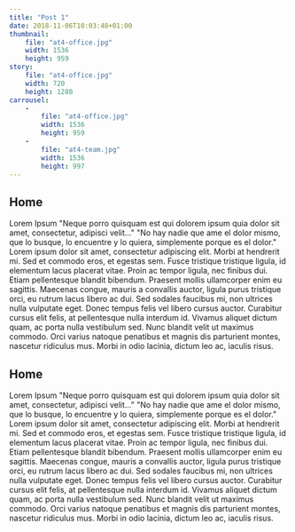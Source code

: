 ```yaml
---
title: "Post 1"
date: 2018-11-06T10:03:48+01:00
thumbnail:
    file: "at4-office.jpg"
    width: 1536
    height: 959
story:
    file: "at4-office.jpg"
    width: 720
    height: 1280
carrousel: 
    -
        file: "at4-office.jpg"
        width: 1536
        height: 959
    -
        file: "at4-team.jpg"
        width: 1536
        height: 997
---
```


## Home

Lorem Ipsum
"Neque porro quisquam est qui dolorem ipsum quia dolor sit amet, consectetur, adipisci velit..."
"No hay nadie que ame el dolor mismo, que lo busque, lo encuentre y lo quiera, simplemente porque es el dolor."
Lorem ipsum dolor sit amet, consectetur adipiscing elit. Morbi at hendrerit mi. Sed et commodo eros, et egestas sem. Fusce tristique tristique ligula, id elementum lacus placerat vitae. Proin ac tempor ligula, nec finibus dui. Etiam pellentesque blandit bibendum. Praesent mollis ullamcorper enim eu sagittis. Maecenas congue, mauris a convallis auctor, ligula purus tristique orci, eu rutrum lacus libero ac dui. Sed sodales faucibus mi, non ultrices nulla vulputate eget. Donec tempus felis vel libero cursus auctor. Curabitur cursus elit felis, at pellentesque nulla interdum id. Vivamus aliquet dictum quam, ac porta nulla vestibulum sed. Nunc blandit velit ut maximus commodo. Orci varius natoque penatibus et magnis dis parturient montes, nascetur ridiculus mus. Morbi in odio lacinia, dictum leo ac, iaculis risus.

## Home

Lorem Ipsum
"Neque porro quisquam est qui dolorem ipsum quia dolor sit amet, consectetur, adipisci velit..."
"No hay nadie que ame el dolor mismo, que lo busque, lo encuentre y lo quiera, simplemente porque es el dolor."
Lorem ipsum dolor sit amet, consectetur adipiscing elit. Morbi at hendrerit mi. Sed et commodo eros, et egestas sem. Fusce tristique tristique ligula, id elementum lacus placerat vitae. Proin ac tempor ligula, nec finibus dui. Etiam pellentesque blandit bibendum. Praesent mollis ullamcorper enim eu sagittis. Maecenas congue, mauris a convallis auctor, ligula purus tristique orci, eu rutrum lacus libero ac dui. Sed sodales faucibus mi, non ultrices nulla vulputate eget. Donec tempus felis vel libero cursus auctor. Curabitur cursus elit felis, at pellentesque nulla interdum id. Vivamus aliquet dictum quam, ac porta nulla vestibulum sed. Nunc blandit velit ut maximus commodo. Orci varius natoque penatibus et magnis dis parturient montes, nascetur ridiculus mus. Morbi in odio lacinia, dictum leo ac, iaculis risus.

